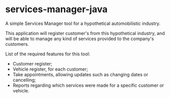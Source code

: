 # services-manager-java
A simple Services Manager tool for a hypothetical automobilistic industry.

This application will register customer's from this hypothetical industry, and will be able to manage any kind of services provided to the company's customers.

List of the required features for this tool:

- Customer register;
- Vehicle register, for each customer;
- Take appointments, allowing updates such as changing dates or cancelling;
- Reports regarding which services were made for a specific customer or vehicle.

